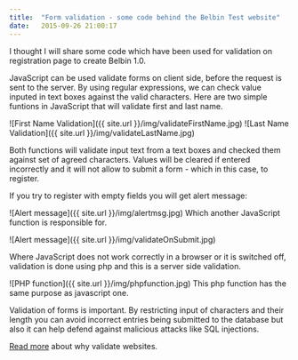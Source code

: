 ```yaml
---
title:  "Form validation - some code behind the Belbin Test website"
date:   2015-09-26 21:00:17
---
```

I thought I will share some code which have been used for validation on registration page to create Belbin 1.0.

JavaScript can be used validate forms on client side, before the request is sent to the server. By using regular expressions, we can check value inputed in text boxes against the valid characters. Here are two simple funtions in JavaScript that will validate first and last name.

![First Name Validation]({{ site.url }}/img/validateFirstName.jpg)
![Last Name Validation]({{ site.url }}/img/validateLastName.jpg)

Both functions will validate input text from a text boxes and checked them against set of agreed characters. Values will be cleared if entered incorrectly and it will not allow to submit a form - which in this case, to register.

If you try to register with empty fields you will get alert message:

![Alert message]({{ site.url }}/img/alertmsg.jpg)
Which another JavaScript function is responsible for.

![Alert message]({{ site.url }}/img/validateOnSubmit.jpg)

Where JavaScript does not work correctly in a browser or it is switched off, validation is done using php and this is a server side validation.

![PHP function]({{ site.url }}/img/phpfunction.jpg)
This php function has the same purpose as javascript one.

Validation of forms is important. By restricting input of characters and their length you can avoid incorrect entries being submitted to the database but also it can help defend against malicious attacks like SQL injections.

[Read more](https://validator.w3.org/docs/why.html) about why validate websites.

